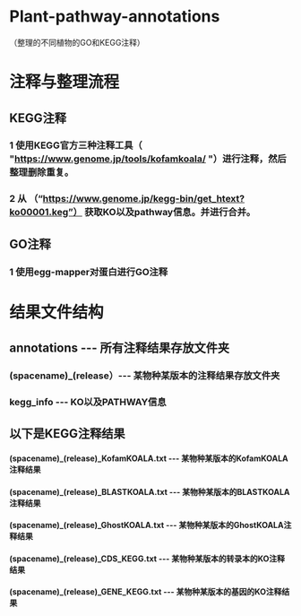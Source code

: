 # Plant-pathway-annotations
（整理的不同植物的GO和KEGG注释）

# 注释与整理流程
## KEGG注释
### 1 使用KEGG官方三种注释工具（ "https://www.genome.jp/tools/kofamkoala/ "）进行注释，然后整理删除重复。
### 2 从 （“https://www.genome.jp/kegg-bin/get_htext?ko00001.keg”） 获取KO以及pathway信息。并进行合并。
## GO注释
### 1 使用egg-mapper对蛋白进行GO注释

# 结果文件结构
## annotations --- 所有注释结果存放文件夹
### (spacename)_(release）--- 某物种某版本的注释结果存放文件夹
### kegg_info --- KO以及PATHWAY信息
## 以下是KEGG注释结果
#### (spacename)_(release)_KofamKOALA.txt --- 某物种某版本的KofamKOALA注释结果
#### (spacename)_(release)_BLASTKOALA.txt --- 某物种某版本的BLASTKOALA注释结果
#### (spacename)_(release)_GhostKOALA.txt --- 某物种某版本的GhostKOALA注释结果
#### (spacename)_(release)_CDS_KEGG.txt --- 某物种某版本的转录本的KO注释结果
#### (spacename)_(release)_GENE_KEGG.txt --- 某物种某版本的基因的KO注释结果

